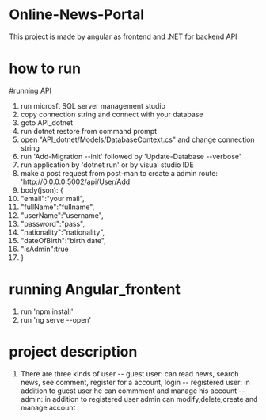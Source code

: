 # Online-News-Portal
This project is made by angular as frontend and .NET for backend API
# how to run 
#running API
1. run microsft SQL server management studio
2. copy connection string and connect with your database
4. goto API_dotnet 
5. run dotnet restore from command prompt
6. open "API_dotnet/Models/DatabaseContext.cs" and change connection string
7. run 'Add-Migration --init' followed by 'Update-Database --verbose'
8. run application by 'dotnet run' or by visual studio IDE
9. make a post request from post-man to create a admin route: 'http://0.0.0.0:5002/api/User/Add' 
10. body(json): {
11.   "email":"your mail",
12.    "fullName":"fullname",
13.    "userName":"username",
14.    "password":"pass",
15.    "nationality":"nationality",
16.    "dateOfBirth":"birth date",
17.    "isAdmin":true
18. }
# running Angular_frontent
1. run 'npm install'
2. run 'ng serve --open'

# project description 

1. There are three kinds of user
	-- guest user: can read news, search news, see comment, register for a account, login
	-- registered user: in addition to guest user he can commment and manage his account
	-- admin: in addition to registered user admin can modify,delete,create and manage account
